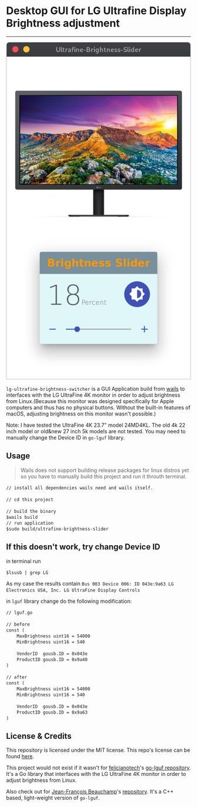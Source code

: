 # Desktop GUI for LG Ultrafine Display Brightness adjustment

---

![](images/logo.png)

`lg-ultrafine-brightness-switcher` is a GUI Application build from [wails](https://wails.app/) to interfaces with the LG UltraFine 4K monitor in order to adjust brightness from Linux.(Because this monitor was designed specifically for Apple computers and thus has no physical buttons. Without the built-in features of macOS, adjusting brightness on this monitor wasn't possible.)

Note: I have tested the UltraFine 4K 23.7" model 24MD4KL. The old 4k 22 inch model or old&new 27 inch 5k models are not tested.
You may need to manually change the Device ID in `go-lguf` library.

## Usage

> Wails does not support building release packages for linux distros yet so you have to manually build this project and run it throuth terminal.

```
// install all dependencies wails need and wails itself.

// cd this project

// build the binary
$wails build
// run application
$sudo build/ultrafine-brightness-slider

```

## If this doesn't work, try change Device ID

in terminal run
```
$lsusb | grep LG
```

As my case the results contain `Bus 003 Device 006: ID 043e:9a63 LG Electronics USA, Inc. LG UltraFine Display Controls`

in `lguf` library change do the following modification:
```
// lguf.go

// before
const (
	MaxBrightness uint16 = 54000
	MinBrightness uint16 = 540

	VendorID  gousb.ID = 0x043e
	ProductID gousb.ID = 0x9a40
)

// after
const (
	MaxBrightness uint16 = 54000
	MinBrightness uint16 = 540

	VendorID  gousb.ID = 0x043e
	ProductID gousb.ID = 0x9a63
)
```


## License & Credits

This repository is licensed under the MIT license.
This repo's license can be found [here](./LICENSE).

This project would not exist if it wasn't for [felicianotech](https://github.com/felicianotech)'s [go-lguf repository](https://github.com/felicianotech/go-lguf/).
It's a Go library that interfaces with the LG UltraFine 4K monitor in order to adjust brightness from Linux. 

Also check out for [Jean-François Beauchamp](https://github.com/velum)'s [repository](https://github.com/velum/lguf-brightness).
It's a C++ based, light-weight version of `go-lguf`.